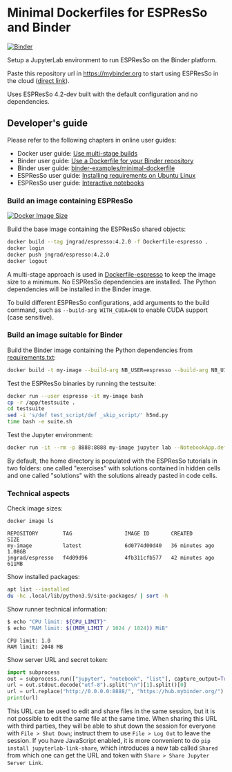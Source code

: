 # Minimal Dockerfiles for ESPResSo and Binder

[![Binder](https://mybinder.org/badge_logo.svg)](https://mybinder.org/v2/gh/jngrad/espresso-binder/HEAD)

Setup a JupyterLab environment to run ESPResSo on the Binder platform.

Paste this repository url in https://mybinder.org to start using ESPResSo in the
cloud ([direct link](https://mybinder.org/v2/gh/jngrad/espresso-binder/HEAD)).

Uses ESPResSo 4.2-dev built with the default configuration and no dependencies.

## Developer's guide

Please refer to the following chapters in online user guides:

- Docker user guide: [Use multi-stage builds](https://docs.docker.com/develop/develop-images/multistage-build/)
- Binder user guide: [Use a Dockerfile for your Binder repository](https://mybinder.readthedocs.io/en/latest/tutorials/dockerfile.html)
- Binder user guide: [binder-examples/minimal-dockerfile](https://github.com/binder-examples/minimal-dockerfile)
- ESPResSo user guide: [Installing requirements on Ubuntu Linux](https://espressomd.github.io/doc/installation.html#installing-requirements-on-ubuntu-linux)
- ESPResSo user guide: [Interactive notebooks](https://espressomd.github.io/doc/running.html#interactive-notebooks)

### Build an image containing ESPResSo

[![Docker Image Size](https://img.shields.io/docker/image-size/jngrad/espresso?style=social)](https://hub.docker.com/r/jngrad/espresso)

Build the base image containing the ESPResSo shared objects:

```sh
docker build --tag jngrad/espresso:4.2.0 -f Dockerfile-espresso .
docker login
docker push jngrad/espresso:4.2.0
docker logout
```

A multi-stage approach is used in [Dockerfile-espresso](Dockerfile-espresso)
to keep the image size to a minimum. No ESPResSo dependencies are installed.
The Python dependencies will be installed in the Binder image.

To build different ESPResSo configurations, add arguments to the build command,
such as `--build-arg WITH_CUDA=ON` to enable CUDA support (case sensitive).

### Build an image suitable for Binder

Build the Binder image containing the Python dependencies from
[requirements.txt](requirements.txt):

```sh
docker build -t my-image --build-arg NB_USER=espresso --build-arg NB_UID=1000 .
```

Test the ESPResSo binaries by running the testsuite:

```sh
docker run --user espresso -it my-image bash
cp -r /app/testsuite .
cd testsuite
sed -i 's/def test_script/def _skip_script/' h5md.py
time bash -e suite.sh
```

Test the Jupyter environment:

```sh
docker run -it --rm -p 8888:8888 my-image jupyter lab --NotebookApp.default_url=/lab/ --ip=0.0.0.0 --port=8888
```

By default, the home directory is populated with the ESPResSo tutorials in
two folders: one called "exercises" with solutions contained in hidden cells
and one called "solutions" with the solutions already pasted in code cells.

### Technical aspects

Check image sizes:

```sh
docker image ls
```

```
REPOSITORY        TAG                 IMAGE ID       CREATED         SIZE
my-image          latest              6d0774d00d40   36 minutes ago  1.08GB
jngrad/espresso   f4d09d96            4fb311cfb577   42 minutes ago  611MB
```

Show installed packages:

```sh
apt list --installed
du -hc .local/lib/python3.9/site-packages/ | sort -h
```

Show runner technical information:

```sh
$ echo "CPU limit: ${CPU_LIMIT}"
$ echo "RAM limit: $((MEM_LIMIT / 1024 / 1024)) MiB"
```
```
CPU limit: 1.0
RAM limit: 2048 MB
```

Show server URL and secret token:

```python
import subprocess
out = subprocess.run(["jupyter", "notebook", "list"], capture_output=True)
url = out.stdout.decode("utf-8").split("\n")[1].split()[0]
url = url.replace("http://0.0.0.0:8888/", "https://hub.mybinder.org/")
print(url)
```

This URL can be used to edit and share files in the same session,
but it is not possible to edit the same file at the same time.
When sharing this URL with third parties, they will be able to
shut down the session for everyone with `File > Shut Down`;
instruct them to use `File > Log Out` to leave the session.
If you have JavaScript enabled, it is more convenient to do
`pip install jupyterlab-link-share`, which introduces a new
tab called `Shared` from which one can get the URL and token
with `Share > Share Jupyter Server Link`.

